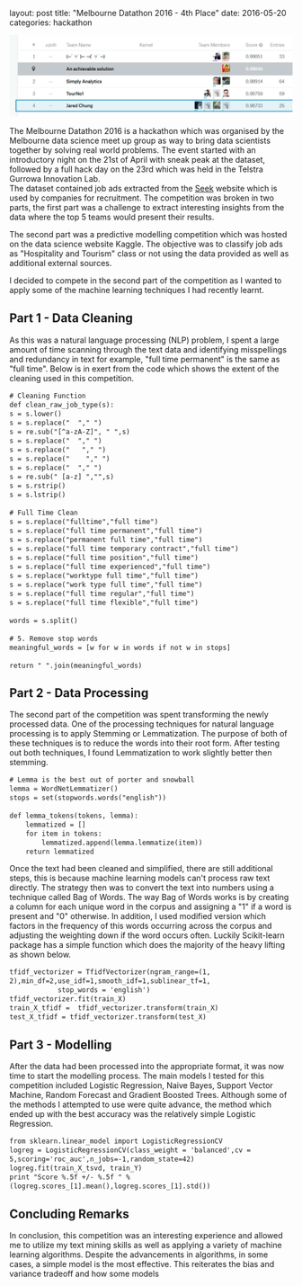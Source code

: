 layout: post
title: "Melbourne Datathon 2016 - 4th Place"
date: 2016-05-20
categories: hackathon

![](content\post_img\Kaggle_Image.PNG)

The Melbourne Datathon 2016 is a hackathon which was organised by the Melbourne data science meet up group as way to bring data scientists together by solving real world problems. The event started with an introductory night on the 21st of April with sneak peak at the dataset, followed by a full hack day on the 23rd which was held in the Telstra Gurrowa Innovation Lab.
​	
The dataset contained job ads extracted from the <a href="www.seek.com.au">Seek</a> website which is used by companies for recruitment. The competition was broken in two parts, the first part was a challenge to extract interesting insights from the data where the top 5 teams would present their results.

The second part was a predictive modelling competition which was hosted on the data science website Kaggle. The objective was to classify job ads as "Hospitality and Tourism" class or not using the data provided as well as additional external sources.  

I decided to compete in the second part of the competition as I wanted to apply some of the machine learning techniques I had recently learnt.

## Part 1 - Data Cleaning 

As this was a natural language processing (NLP) problem, I spent a large amount of time scanning through the text data and identifying misspellings and redundancy in text for example, "full time permanent" is the same as "full time". Below is in exert from the code which shows the extent of the cleaning used in this competition.


	# Cleaning Function
	def clean_raw_job_type(s):
	s = s.lower()
	s = s.replace("  "," ")
	s = re.sub("[^a-zA-Z]", " ",s)
	s = s.replace("  "," ")
	s = s.replace("   "," ")
	s = s.replace("    "," ")
	s = s.replace("  "," ")
	s = re.sub(" [a-z] ","",s)
	s = s.rstrip()
	s = s.lstrip()
	
	# Full Time Clean
	s = s.replace("fulltime","full time")
	s = s.replace("full time permanent","full time")
	s = s.replace("permanent full time","full time")
	s = s.replace("full time temporary contract","full time")
	s = s.replace("full time position","full time")
	s = s.replace("full time experienced","full time")
	s = s.replace("worktype full time","full time")
	s = s.replace("work type full time","full time")
	s = s.replace("full time regular","full time")
	s = s.replace("full time flexible","full time")
	
	words = s.split()                                             
	
	# 5. Remove stop words
	meaningful_words = [w for w in words if not w in stops]   
	
	return " ".join(meaningful_words)

## Part 2 - Data Processing

The second part of the competition was spent transforming the newly processed data. One of the processing techniques for natural language processing is to apply Stemming or Lemmatization. The purpose of both of these techniques is to reduce the words into their root form. After testing out both techniques, I found Lemmatization to work slightly better then stemming.


    # Lemma is the best out of porter and snowball
    lemma = WordNetLemmatizer()
    stops = set(stopwords.words("english"))
    
    def lemma_tokens(tokens, lemma):
        lemmatized = []
        for item in tokens:
            lemmatized.append(lemma.lemmatize(item))
        return lemmatized


Once the text had been cleaned and simplified, there are still additional steps, this is because machine learning models can't process raw text directly. The strategy then was to convert the text into numbers using a technique called Bag of Words. The way Bag of Words works is by creating a column for each unique word in the corpus and assigning a "1" if a word is present and "0" otherwise. In addition, I used modified version which factors in the frequency of this words occurring across the corpus and adjusting the weighting down if the word occurs often. Luckily Scikit-learn package has a simple function which does the majority of the heavy lifting as shown below.

    tfidf_vectorizer = TfidfVectorizer(ngram_range=(1, 2),min_df=2,use_idf=1,smooth_idf=1,sublinear_tf=1,
                stop_words = 'english')
    tfidf_vectorizer.fit(train_X)
    train_X_tfidf =  tfidf_vectorizer.transform(train_X)
    test_X_tfidf = tfidf_vectorizer.transform(test_X)


## Part 3 - Modelling

After the data had been processed into the appropriate format, it was now time to start the modelling process. The main models I tested for this competition included Logistic Regression, Naive Bayes, Support Vector Machine, Random Forecast and Gradient Boosted Trees. Although some of the methods I attempted to use were quite advance, the method which ended up with the best accuracy was the relatively simple Logistic Regression.

    from sklearn.linear_model import LogisticRegressionCV
    logreg = LogisticRegressionCV(class_weight = 'balanced',cv = 5,scoring='roc_auc',n_jobs=-1,random_state=42)
    logreg.fit(train_X_tsvd, train_Y)
    print "Score %.5f +/- %.5f " % (logreg.scores_[1].mean(),logreg.scores_[1].std())


## Concluding Remarks

In conclusion, this competition was an interesting experience and allowed me to utilize my text mining skills as well as applying a variety of machine learning algorithms. Despite the advancements in algorithms, in some cases, a simple model is the most effective. This reiterates the bias and variance tradeoff and how some models 